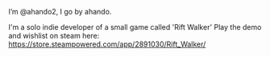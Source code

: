 I’m @ahando2,
I go by ahando.

I'm a solo indie developer of a small game called 'Rift Walker'
Play the demo and wishlist on steam here:
          https://store.steampowered.com/app/2891030/Rift_Walker/
